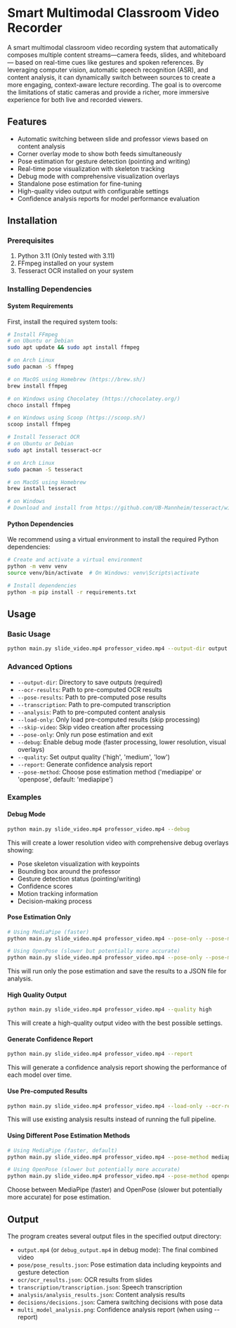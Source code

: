 # Smart Multimodal Classroom Video Recorder
A smart multimodal classroom video recording system that
automatically composes multiple content streams—camera feeds, slides, and whiteboard—
based on real-time cues like gestures and spoken references. By leveraging
computer vision, automatic speech recognition (ASR), and content analysis, it can dynamically
switch between sources to create a more engaging, context-aware
lecture recording. The goal is to overcome the limitations of static cameras and
provide a richer, more immersive experience for both live and recorded viewers.

## Features
- Automatic switching between slide and professor views based on content analysis
- Corner overlay mode to show both feeds simultaneously
- Pose estimation for gesture detection (pointing and writing)
- Real-time pose visualization with skeleton tracking
- Debug mode with comprehensive visualization overlays
- Standalone pose estimation for fine-tuning
- High-quality video output with configurable settings
- Confidence analysis reports for model performance evaluation

## Installation

### Prerequisites
1. Python 3.11 (Only tested with 3.11)
2. FFmpeg installed on your system
3. Tesseract OCR installed on your system

### Installing Dependencies

#### System Requirements
First, install the required system tools:

```bash
# Install FFmpeg
# on Ubuntu or Debian
sudo apt update && sudo apt install ffmpeg

# on Arch Linux
sudo pacman -S ffmpeg

# on MacOS using Homebrew (https://brew.sh/)
brew install ffmpeg

# on Windows using Chocolatey (https://chocolatey.org/)
choco install ffmpeg

# on Windows using Scoop (https://scoop.sh/)
scoop install ffmpeg

# Install Tesseract OCR
# on Ubuntu or Debian
sudo apt install tesseract-ocr

# on Arch Linux
sudo pacman -S tesseract

# on MacOS using Homebrew
brew install tesseract

# on Windows
# Download and install from https://github.com/UB-Mannheim/tesseract/wiki
```

#### Python Dependencies
We recommend using a virtual environment to install the required Python dependencies:

```bash
# Create and activate a virtual environment
python -m venv venv
source venv/bin/activate  # On Windows: venv\Scripts\activate

# Install dependencies
python -m pip install -r requirements.txt
```

## Usage

### Basic Usage
```bash
python main.py slide_video.mp4 professor_video.mp4 --output-dir output
```

### Advanced Options
- `--output-dir`: Directory to save outputs (required)
- `--ocr-results`: Path to pre-computed OCR results
- `--pose-results`: Path to pre-computed pose results
- `--transcription`: Path to pre-computed transcription
- `--analysis`: Path to pre-computed content analysis
- `--load-only`: Only load pre-computed results (skip processing)
- `--skip-video`: Skip video creation after processing
- `--pose-only`: Only run pose estimation and exit
- `--debug`: Enable debug mode (faster processing, lower resolution, visual overlays)
- `--quality`: Set output quality ('high', 'medium', 'low')
- `--report`: Generate confidence analysis report
- `--pose-method`: Choose pose estimation method ('mediapipe' or 'openpose', default: 'mediapipe')

### Examples

#### Debug Mode
```bash
python main.py slide_video.mp4 professor_video.mp4 --debug
```
This will create a lower resolution video with comprehensive debug overlays showing:
- Pose skeleton visualization with keypoints
- Bounding box around the professor
- Gesture detection status (pointing/writing)
- Confidence scores
- Motion tracking information
- Decision-making process

#### Pose Estimation Only
```bash
# Using MediaPipe (faster)
python main.py slide_video.mp4 professor_video.mp4 --pose-only --pose-method mediapipe

# Using OpenPose (slower but potentially more accurate)
python main.py slide_video.mp4 professor_video.mp4 --pose-only --pose-method openpose
```
This will run only the pose estimation and save the results to a JSON file for analysis.

#### High Quality Output
```bash
python main.py slide_video.mp4 professor_video.mp4 --quality high
```
This will create a high-quality output video with the best possible settings.

#### Generate Confidence Report
```bash
python main.py slide_video.mp4 professor_video.mp4 --report
```
This will generate a confidence analysis report showing the performance of each model over time.

#### Use Pre-computed Results
```bash
python main.py slide_video.mp4 professor_video.mp4 --load-only --ocr-results ocr.json --pose-results pose.json --transcription trans.json --analysis analysis.json
```
This will use existing analysis results instead of running the full pipeline.

#### Using Different Pose Estimation Methods
```bash
# Using MediaPipe (faster, default)
python main.py slide_video.mp4 professor_video.mp4 --pose-method mediapipe

# Using OpenPose (slower but potentially more accurate)
python main.py slide_video.mp4 professor_video.mp4 --pose-method openpose
```
Choose between MediaPipe (faster) and OpenPose (slower but potentially more accurate) for pose estimation.

## Output
The program creates several output files in the specified output directory:
- `output.mp4` (or `debug_output.mp4` in debug mode): The final combined video
- `pose/pose_results.json`: Pose estimation data including keypoints and gesture detection
- `ocr/ocr_results.json`: OCR results from slides
- `transcription/transcription.json`: Speech transcription
- `analysis/analysis_results.json`: Content analysis results
- `decisions/decisions.json`: Camera switching decisions with pose data
- `multi_model_analysis.png`: Confidence analysis report (when using --report)